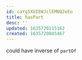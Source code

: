 ```yaml
---
id: caYg5XUIEWJclEMNQ2eEo
title: hasPart
desc: ''
updated: 1635720115162
created: 1635720085467
---
```


could have inverse of `partOf`
